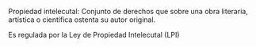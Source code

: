 Propiedad intelecutal: Conjunto de derechos que sobre una obra literaria, artística o científica ostenta su autor original.

Es regulada por la Ley de Propiedad Intelecutal (LPI)

